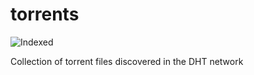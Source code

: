 torrents 
========
![Indexed](https://img.shields.io/badge/indexed-253541-blue)

Collection of torrent files discovered in the DHT network
